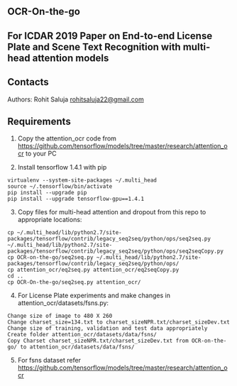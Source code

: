 ## OCR-On-the-go
## For ICDAR 2019 Paper on End-to-end License Plate and Scene Text Recognition with multi-head attention models

## Contacts

Authors:
Rohit Saluja <rohitsaluja22@gmail.com>

## Requirements
1. Copy the attention_ocr code from https://github.com/tensorflow/models/tree/master/research/attention_ocr to your PC

2. Install tensorflow 1.4.1 with pip
```
virtualenv --system-site-packages ~/.multi_head
source ~/.tensorflow/bin/activate
pip install --upgrade pip
pip install --upgrade tensorflow-gpu==1.4.1
```

3. Copy files for multi-head attention and dropout from this repo to appropriate locations:
```
cp ~/.multi_head/lib/python2.7/site-packages/tensorflow/contrib/legacy_seq2seq/python/ops/seq2seq.py ~/.multi_head/lib/python2.7/site-packages/tensorflow/contrib/legacy_seq2seq/python/ops/seq2seqCopy.py
cp OCR-on-the-go/seq2seq.py ~/.multi_head/lib/python2.7/site-packages/tensorflow/contrib/legacy_seq2seq/python/ops/
cp attention_ocr/eq2seq.py attention_ocr/eq2seqCopy.py
cd ..
cp OCR-On-the-go/seq2seq.py attention_ocr/
```

4. For License Plate experiments and make changes in attention_ocr/datasets/fsns.py:
```
Change size of image to 480 X 260
Change charset_size=134.txt to charset_sizeNPR.txt/charset_sizeDev.txt
Change size of training, validation and test data appropriately
Create folder attention_ocr/datasets/data/fsns/
Copy Charset charset_sizeNPR.txt/charset_sizeDev.txt from OCR-on-the-go/ to attention_ocr/datasets/data/fsns/
```

5. For fsns dataset refer https://github.com/tensorflow/models/tree/master/research/attention_ocr
